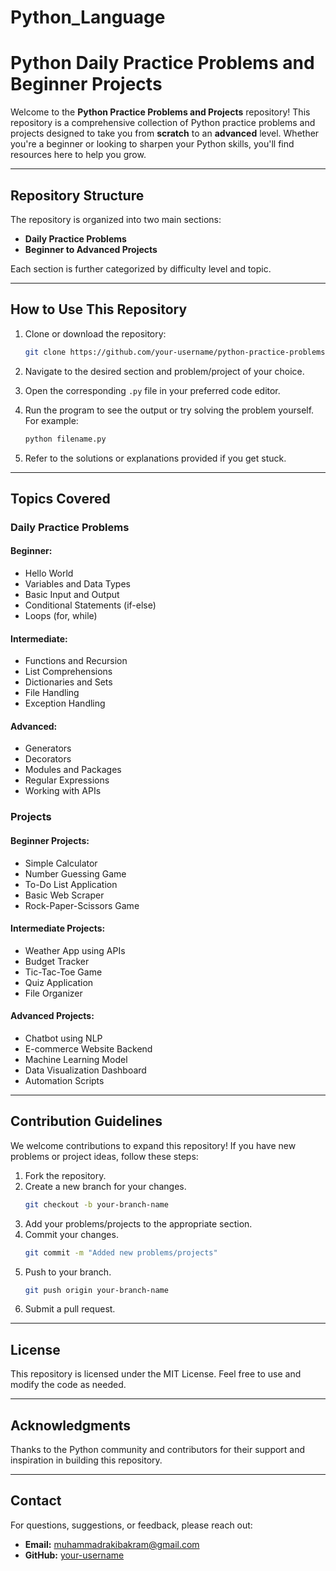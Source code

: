 # Python_Language
# Python Daily Practice Problems and Beginner Projects

Welcome to the **Python Practice Problems and Projects** repository! This repository is a comprehensive collection of Python practice problems and projects designed to take you from **scratch** to an **advanced** level. Whether you're a beginner or looking to sharpen your Python skills, you'll find resources here to help you grow.

---

## Repository Structure

The repository is organized into two main sections:

- **Daily Practice Problems**
- **Beginner to Advanced Projects**

Each section is further categorized by difficulty level and topic.

---

## How to Use This Repository

1. Clone or download the repository:
   ```bash
   git clone https://github.com/your-username/python-practice-problems.git
   ```

2. Navigate to the desired section and problem/project of your choice.

3. Open the corresponding `.py` file in your preferred code editor.

4. Run the program to see the output or try solving the problem yourself. For example:
   ```bash
   python filename.py
   ```

5. Refer to the solutions or explanations provided if you get stuck.

---

## Topics Covered

### **Daily Practice Problems**

#### Beginner:
- Hello World
- Variables and Data Types
- Basic Input and Output
- Conditional Statements (if-else)
- Loops (for, while)

#### Intermediate:
- Functions and Recursion
- List Comprehensions
- Dictionaries and Sets
- File Handling
- Exception Handling

#### Advanced:
- Generators
- Decorators
- Modules and Packages
- Regular Expressions
- Working with APIs

### **Projects**

#### Beginner Projects:
- Simple Calculator
- Number Guessing Game
- To-Do List Application
- Basic Web Scraper
- Rock-Paper-Scissors Game

#### Intermediate Projects:
- Weather App using APIs
- Budget Tracker
- Tic-Tac-Toe Game
- Quiz Application
- File Organizer

#### Advanced Projects:
- Chatbot using NLP
- E-commerce Website Backend
- Machine Learning Model
- Data Visualization Dashboard
- Automation Scripts

---

## Contribution Guidelines

We welcome contributions to expand this repository! If you have new problems or project ideas, follow these steps:

1. Fork the repository.
2. Create a new branch for your changes.
   ```bash
   git checkout -b your-branch-name
   ```
3. Add your problems/projects to the appropriate section.
4. Commit your changes.
   ```bash
   git commit -m "Added new problems/projects"
   ```
5. Push to your branch.
   ```bash
   git push origin your-branch-name
   ```
6. Submit a pull request.

---

## License

This repository is licensed under the MIT License. Feel free to use and modify the code as needed.

---

## Acknowledgments

Thanks to the Python community and contributors for their support and inspiration in building this repository.

---

## Contact

For questions, suggestions, or feedback, please reach out:
- **Email:** muhammadrakibakram@gmail.com
- **GitHub:** [your-username](https://github.com/your-username)
